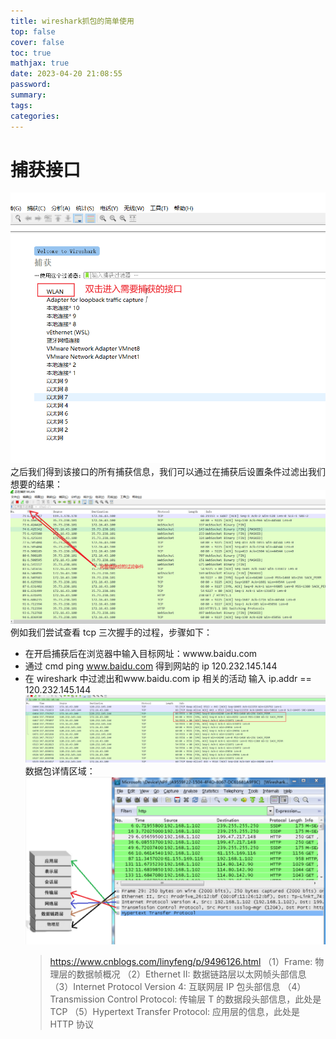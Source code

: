 ```yaml
---
title: wireshark抓包的简单使用
top: false
cover: false
toc: true
mathjax: true
date: 2023-04-20 21:08:55
password:
summary:
tags:
categories:
---
```


# 捕获接口

![asset_img](wireshark抓包的简单使用/2023-04-20-21-12-29.png)
之后我们得到该接口的所有捕获信息，我们可以通过在捕获后设置条件过滤出我们想要的结果：
![asset_img](wireshark抓包的简单使用/2023-04-20-21-14-12.png)
例如我们尝试查看 tcp 三次握手的过程，步骤如下：

- 在开启捕获后在浏览器中输入目标网址：wwww.baidu.com
- 通过 cmd ping www.baidu.com 得到网站的 ip 120.232.145.144
- 在 wireshark 中过滤出和www.baidu.com ip 相关的活动 输入 ip.addr == 120.232.145.144
  ![asset_img](wireshark抓包的简单使用/2023-04-20-21-19-03.png)
  数据包详情区域：
  ![asset_img](wireshark抓包的简单使用/2023-04-20-21-21-04.png)
  > https://www.cnblogs.com/linyfeng/p/9496126.html
  > （1）Frame: 物理层的数据帧概况
  > （2）Ethernet II: 数据链路层以太网帧头部信息
  > （3）Internet Protocol Version 4: 互联网层 IP 包头部信息
  > （4）Transmission Control Protocol: 传输层 T 的数据段头部信息，此处是 TCP
  > （5）Hypertext Transfer Protocol: 应用层的信息，此处是 HTTP 协议
